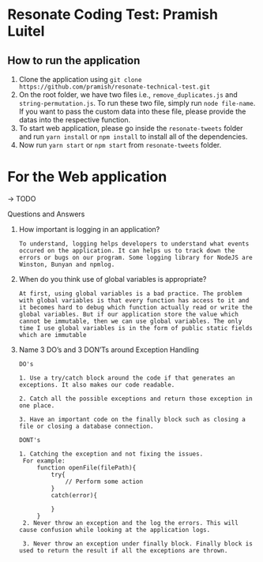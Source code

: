 # Resonate Coding Test: Pramish Luitel

## How to run the application

1. Clone the application using `git clone https://github.com/pramish/resonate-technical-test.git`
2. On the root folder, we have two files i.e., `remove_duplicates.js` and `string-permutation.js`. To run these two file, simply run `node file-name`. If you want to pass the custom data into these file, please provide the datas into the respective function.
3. To start web application, please go inside the `resonate-tweets` folder and run `yarn install` or `npm install` to install all of the dependencies.
4. Now run `yarn start` or `npm start` from `resonate-tweets` folder.

# For the Web application

-> TODO

Questions and Answers

1. How important is logging in an application?
   ```
   To understand, logging helps developers to understand what events occured on the application. It can helps us to track down the errors or bugs on our program. Some logging library for NodeJS are Winston, Bunyan and npmlog.
   ```
2. When do you think use of global variables is appropriate?
   ```
   At first, using global variables is a bad practice. The problem with global variables is that every function has access to it and it becomes hard to debug which function actually read or write the global variables. But if our application store the value which cannot be immutable, then we can use global variables. The only time I use global variables is in the form of public static fields which are immutable
   ```
3. Name 3 DO’s and 3 DON’Ts around Exception Handling

   ```
   DO's

   1. Use a try/catch block around the code if that generates an exceptions. It also makes our code readable.

   2. Catch all the possible exceptions and return those exception in one place.

   3. Have an important code on the finally block such as closing a file or closing a database connection.

   DONT's

   1. Catching the exception and not fixing the issues.
    For example:
        function openFile(filePath){
            try{
                // Perform some action
            }
            catch(error){

            }
        }
    2. Never throw an exception and the log the errors. This will cause confusion while looking at the application logs.

    3. Never throw an exception under finally block. Finally block is used to return the result if all the exceptions are thrown.
   ```
